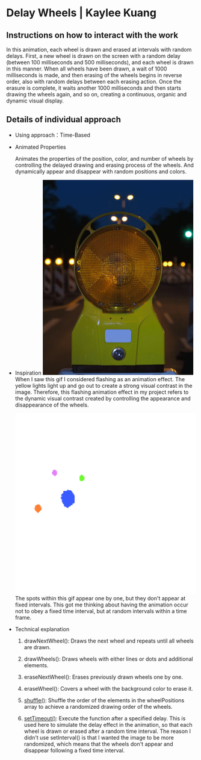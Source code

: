 # Delay Wheels | Kaylee Kuang

## Instructions on how to interact with the work
In this animation, each wheel is drawn and erased at intervals with random delays. First, a new wheel is drawn on the screen with a random delay (between 100 milliseconds and 500 milliseconds), and each wheel is drawn in this manner. When all wheels have been drawn, a wait of 1000 milliseconds is made, and then erasing of the wheels begins in reverse order, also with random delays between each erasing action. Once the erasure is complete, it waits another 1000 milliseconds and then starts drawing the wheels again, and so on, creating a continuous, organic and dynamic visual display.

## Details of individual approach

- Using approach：Time-Based

- Animated Properties
  
  Animates the properties of the position, color, and number of wheels by controlling the delayed drawing and erasing process of the wheels. And dynamically appear and disappear with random positions and colors.

- Inspiration
  <img src="assets/Yellow_Flash_Light_A.GIF" alt="An image of the yellow flash light" width="400">
  When I saw this gif I considered flashing as an animation effect. The yellow lights light up and go out to create a strong visual contrast in the image. Therefore, this flashing animation effect in my project refers to the dynamic visual contrast created by controlling the appearance and disappearance of the wheels.

  <img src="assets/incl-940_256.gif" alt="An image of the speckles" width="500">
  The spots within this gif appear one by one, but they don't appear at fixed intervals. This got me thinking about having the animation occur not to obey a fixed time interval, but at random intervals within a time frame.

- Technical explanation

  1. drawNextWheel(): Draws the next wheel and repeats until all wheels are drawn.

  2. drawWheels(): Draws wheels with either lines or dots and additional elements.

  3. eraseNextWheel(): Erases previously drawn wheels one by one.

  4. eraseWheel(): Covers a wheel with the background color to erase it.

  5. [shuffle()](https://p5js.org/reference/#/p5/shuffle): Shuffle the order of the elements in the wheelPositions array to achieve a randomized drawing order of the wheels.

  6. [setTimeout()](https://www.youtube.com/watch?v=nGfTjA8qNDA): Execute the function after a specified delay. This is used here to simulate the delay effect in the animation, so that each wheel is drawn or erased after a random time interval. The reason I didn't use setInterval() is that I wanted the image to be more randomized, which means that the wheels don't appear and disappear following a fixed time interval.
